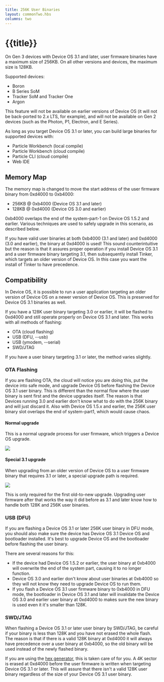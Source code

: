 ```yaml
---
title: 256K User Binaries
layout: commonTwo.hbs
columns: two
---
```


# {{title}}

On Gen 3 devices with Device OS 3.1 and later, user firmware binaries have a maximum size of 256KB. On all other versions and devices, the maximum size is 128KB.

Supported devices:

- Boron
- B Series SoM
- Tracker SoM and Tracker One
- Argon

This feature will not be available on earlier versions of Device OS (it will not be back-ported to 2.x LTS, for example), and will not be available on Gen 2 devices (such as the Photon, P1, Electron, and E Series).

As long as you target Device OS 3.1 or later, you can build large binaries for supported devices with:

- Particle Workbench (local compile)
- Particle Workbench (cloud compile)
- Particle CLI (cloud compile)
- Web IDE

## Memory Map

The memory map is changed to move the start address of the user firmware binary from 0xd4000 to 0xb4000:

- 256KB @ 0xb4000 (Device OS 3.1 and later)
- 128KB @ 0xd4000 (Device OS 3.0 and earlier)

0xb4000 overlaps the end of the system-part-1 on Device OS 1.5.2 and earlier. Various techniques are used to safely upgrade in this scenario, as described below.

If you have valid user binaries at both 0xb4000 (3.1 and later) and 0xd4000 (3.0 and earlier), the binary at 0xd4000 is used! This sound counterintuitive but the reason is that it assures proper operation if you install Device OS 3.1 and a user firmware binary targeting 3.1, then subsequently install Tinker, which targets an older version of Device OS. In this case you want the install of Tinker to have precedence.

## Compatibility

In Device OS, it is possible to run a user application targeting an older version of Device OS on a newer version of Device OS. This is preserved for Device OS 3.1 binaries as well.

If you have a 128K user binary targeting 3.0 or earlier, it will be flashed to 0xd4000 and still operate properly on Device OS 3.1 and later. This works with all methods of flashing: 

- OTA (cloud flashing)
- USB (DFU, --usb)
- USB (ymodem, --serial)
- SWD/JTAG

If you have a user binary targeting 3.1 or later, the method varies slightly.

### OTA Flashing 

If you are flashing OTA, the cloud will notice you are doing this, put the device into safe mode, and upgrade Device OS before flashing the Device OS 3.1 user binary. This is different than the normal flow where the user binary is sent first and the device upgrades itself. The reason is that Devices running 3.0 and earlier don't know what to do with the 256K binary and will just discard it. Also with Device OS 1.5.x and earlier, the 256K user binary slot overlaps the end of system-part1, which would cause chaos.

#### Normal upgrade

This is a normal upgrade process for user firmware, which triggers a Device OS upgrade.

![](/assets/images/app-notes/AN033/upgrade-normal.png)

#### Special 3.1 upgrade

When upgrading from an older version of Device OS to a user firmware binary that requires 3.1 or later, a special upgrade path is required.

![](/assets/images/app-notes/AN033/upgrade-31.png)

This is only required for the first old-to-new upgrade. Upgrading user firmware after that works the way it did before as 3.1 and later know how to handle both 128K and 256K user binaries.

### USB (DFU)

If you are flashing a Device OS 3.1 or later 256K user binary in DFU mode, you should also make sure the device has Device OS 3.1 Device OS and bootloader installed. It's best to upgrade Device OS and the bootloader before flashing the user binary.

There are several reasons for this:

- If the device had Device OS 1.5.2 or earlier, the user binary at 0xb4000 will overwrite the end of the system part, causing it to no longer function.
- Device OS 3.0 and earlier don't know about user binaries at 0xb4000 so they will not know they need to upgrade Device OS to run them.
- If you flash a Device OS 3.1 user firmware binary to 0xb4000 in DFU mode, the bootloader in Device OS 3.1 and later will invalidate the Device OS 3.0 and earlier user binary at 0xd4000 to makes sure the new binary is used even it it's smaller than 128K.

### SWD/JTAG

When flashing a Device OS 3.1 or later user binary by SWD/JTAG, be careful if your binary is less than 128K and you have not erased the whole flash. The reason is that if there is a valid 128K binary at 0xd4000 it will always have precedence over a user binary at 0xb4000, so the old binary will be used instead of the newly flashed binary.

If you are using the [hex generator](/tools/device-programming/hex-generator/), this is taken care of for you. A 4K sector is erased at 0xd4000 before the user firmware is written when targeting Device OS 3.1 or later. This will assure that there isn't a valid 128K user binary regardless of the size of your Device OS 3.1 user binary.


